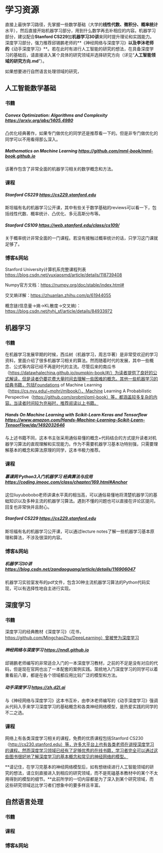 # 学习资源

直接上最快学习路径，先掌握一些数学基础（大学的**线性代数、微积分、概率统计**水平），然后直接开始机器学习部分，用到什么数学再去补相应的内容。机器学习部分，建议配合**Stanford CS229**加**机器学习30讲**来同时提升理论和实践能力。深度学习部分，强力推荐邱锡鹏老师的**《神经网络与深度学习》**以及李沐老师的**《动手深度学习》**。若在此时有进行人工智能的研究的想法，在具备深度学习的基础后，请直接进入某个具体的研究领域并选择研究方向（详见“**人工智能领域的研究方向.md**”）。

如果想要进行自然语言处理领域的研究，



## 人工智能数学基础

### 书籍

##### Convex Optimization: Algorithms and Complexity https://arxiv.org/abs/1405.4980

凸优化经典著作，如果专门做优化的同学还是推荐看一下的。但是非专门做优化的同学可以不用看得那么深入。

##### Mathematics on Machine Learning https://github.com/mml-book/mml-book.github.io

该著作包含了非常全面的机器学习相关的数学概念和方法。

### 课程

##### Stanford CS229 https://cs229.stanford.edu

斯坦福有名的机器学习公开课，其中有些关于数学基础的reviews可以看一下，包括线性代数、概率统计、凸优化、多元高斯分布等。

##### Stanford CS109 https://web.stanford.edu/class/cs109/

关于概率统计非常全面的一门课程。若没有接触过概率统计的话，只学习这门课就足够了。

### 博客&网站

Stanford University计算机系完整课程列表 https://blog.csdn.net/yuxiaosmd/article/details/118739408

Numpy官方文档：https://numpy.org/doc/stable/index.html#

交叉熵详解：https://zhuanlan.zhihu.com/p/61944055

概念链(信息量→熵→KL散度→交叉熵)：https://blog.csdn.net/tyhj_sf/article/details/84933972



## 机器学习

### 书籍

在机器学习发展早期的时候，西瓜树（机器学习，周志华著）是非常受欢迎的学习资料，里面介绍了很多机器学习相关的算法。然而随着时代的发展，其中一些概念、公式等内容已经不再是时代的主流。尽管后来的南瓜书（https://datawhalechina.github.io/pumpkin-book/#/）为读者提供了良好的公式解读，但是读者仍要花费大量时间去理解一些困难的概念。其他一些机器学习的经典书籍，包括Foundations of Machine Learning（https://cs.nyu.edu/~mohri/mlbook/）、Machine Learning A Probabilistic Perspective（https://github.com/probml/pml-book）等，都涵盖较多复杂的内容。当读者时间较为充裕时，推荐阅读以上书籍。

##### Hands On Machine Learning with Scikit-Learn Keras and Tensorflow https://www.amazon.com/Hands-Machine-Learning-Scikit-Learn-TensorFlow/dp/1492032646

与上述书籍不同，这本书主张采用通俗易懂的概念+代码结合的方式提升读者对机器学习算法的直观理解和实现能力。作为不需要机器学习基本功特别强，只需要理解基本的概念和算法原理的同学，这本书极力推荐。

### 课程

##### 慕课网 Python3入门机器学习 经典算法与应用 https://coding.imooc.com/class/chapter/169.html#Anchor

这位liuyubobobo老师讲课水平真的相当高，可以通俗易懂地将清楚机器学习的基础知识以及多种主流的机器学习算法。遇到不懂的问题也可以直接在评论区提问，回复也非常快并且耐心。

##### Stanford CS229 https://cs229.stanford.edu

斯坦福有名的机器学习公开课，可以通过lecture notes了解一些机器学习基本原理和算法，不涉及很深的内容。

### 博客&网站

##### 机器学习30讲 https://blog.csdn.net/zandaoguang/article/details/116906047

机器学习实验室发布的pdf文件，包含30种主流机器学习算法的Python代码实现，可以有选择性地自主进行实现。



## 深度学习

### 书籍

深度学习的经典教材《深度学习》（花书，https://github.com/MingchaoZhu/DeepLearning）曾被誉为深度学习

##### 神经网络与深度学习 https://nndl.github.io

邱锡鹏老师编写的非常适合入门的一本深度学习教材，之前的不足是没有对应的代码，但是现在官网也出了一本配套的案例实践。笼统地入门深度学习的同学可以着重看前八章，都是在各个领域都应用比较广泛的模型和方法。

##### 动手深度学习 https://zh.d2l.ai

与《神经网络与深度学习》这本书互补，由李沐老师编写的《动手深度学习》强调从代码入手来学习深度学习的基础概念和各类神经网络模型，是热爱实践的同学的不二之选。

### 课程

网络上有各类深度学习相关的课程，免费的优质课程包括Stanford CS230（http://cs230.stanford.edu）等，许多大平台上也有各类老师在讲授深度学习的课程。然而深度学习领域已经有了足够优秀的在线书籍，学习者完全可以通过这些图书很好地了解深度学习的基本概念和常见的神经网络的模型。

**请记住，在学习完基本的神经网络模型后，如有想继续进行人工智能领域的研究的想法，请立刻直接进入到相应的研究领域，而不是死磕基本教材中的某个不太用得到的模型的细节。**此前所学的一切内容都是为了深入到某个研究领域，而这些研究领域远比学习者们想象中的要多样且丰富。



## 自然语言处理

### 书籍



### 课程



### 博客&网站

